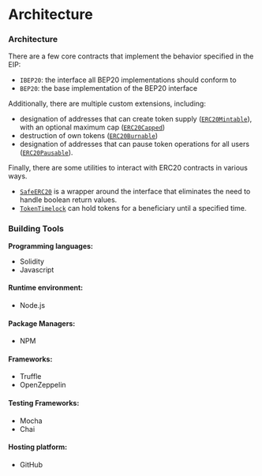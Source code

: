 # Architecture

### Architecture

There are a few core contracts that implement the behavior specified in the EIP:

* `IBEP20`: the interface all BEP20 implementations should conform to
* `BEP20`: the base implementation of the BEP20 interface

Additionally, there are multiple custom extensions, including:

* designation of addresses that can create token supply ([`ERC20Mintable`](https://docs.openzeppelin.com/contracts/2.x/api/token/erc20#ERC20Mintable)), with an optional maximum cap ([`ERC20Capped`](https://docs.openzeppelin.com/contracts/2.x/api/token/erc20#ERC20Capped))
* destruction of own tokens ([`ERC20Burnable`](https://docs.openzeppelin.com/contracts/2.x/api/token/erc20#ERC20Burnable))
* designation of addresses that can pause token operations for all users ([`ERC20Pausable`](https://docs.openzeppelin.com/contracts/2.x/api/token/erc20#ERC20Pausable)).

Finally, there are some utilities to interact with ERC20 contracts in various ways.

* [`SafeERC20`](https://docs.openzeppelin.com/contracts/2.x/api/token/erc20#SafeERC20) is a wrapper around the interface that eliminates the need to handle boolean return values.
* [`TokenTimelock`](https://docs.openzeppelin.com/contracts/2.x/api/token/erc20#TokenTimelock) can hold tokens for a beneficiary until a specified time.

### Building Tools

**Programming languages:**

* Solidity
* Javascript

#### Runtime environment:

* Node.js

#### Package Managers:

* NPM

#### Frameworks:

* Truffle
* OpenZeppelin

#### Testing Frameworks:

* Mocha
* Chai

#### Hosting platform:

* GitHub
